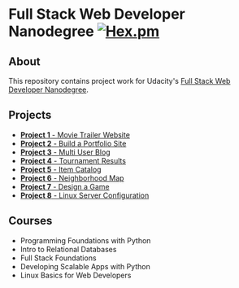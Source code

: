 # Full Stack Web Developer Nanodegree [![Hex.pm](https://img.shields.io/hexpm/l/plug.svg)](http://www.apache.org/licenses/LICENSE-2.0)

## About
This repository contains project work for Udacity's [Full Stack Web Developer Nanodegree](https://www.udacity.com/course/nd004).

## Projects
- [**Project 1** - Movie Trailer Website](https://github.com/pelayolluna/full-stack-developer-nanodegree/tree/master/Project1)
- [**Project 2** - Build a Portfolio Site](https://github.com/pelayolluna/full-stack-developer-nanodegree/tree/master/Project2)
- [**Project 3** - Multi User Blog](https://github.com/pelayolluna/full-stack-developer-nanodegree/tree/master/Project3)
- [**Project 4** - Tournament Results](https://github.com/pelayolluna/full-stack-developer-nanodegree/tree/master/Project4)
- [**Project 5** - Item Catalog](https://github.com/pelayolluna/full-stack-developer-nanodegree/tree/master/Project5)
- [**Project 6** - Neighborhood Map](https://github.com/pelayolluna/full-stack-developer-nanodegree/tree/master/Project6)
- [**Project 7** - Design a Game](https://github.com/pelayolluna/full-stack-developer-nanodegree/tree/master/Project7)
- [**Project 8** - Linux Server Configuration](https://github.com/pelayolluna/full-stack-developer-nanodegree/tree/master/Project8)

## Courses
- Programming Foundations with Python
- Intro to Relational Databases
- Full Stack Foundations
- Developing Scalable Apps with Python
- Linux Basics for Web Developers
